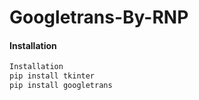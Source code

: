 # Googletrans-By-RNP


#### Installation

```BASH
Installation
pip install tkinter
pip install googletrans
```
